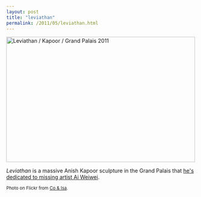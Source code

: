 ```yaml
---
layout: post
title: "leviathan"
permalink: /2011/05/leviathan.html
---
```


<p><a href="http://www.flickr.com/photos/kokko8/5710049974/" title="Leviathan / Kapoor / Grand Palais 2011 by Co &amp; Isa, on Flickr"><img src="https://farm4.static.flickr.com/3597/5710049974_59dfb201b1.jpg" width="500" height="333" alt="Leviathan / Kapoor / Grand Palais 2011"></a></p>

<p><em>Leviathan</em> is a massive Anish Kapoor sculpture in the Grand Palais that <a href="http://www.guardian.co.uk/artanddesign/2011/may/10/ai-weiwei-anish-kapoor-sculpture">he's dedicated to missing artist Ai Weiwei</a>.</p>

<p><small>Photo on Flickr from <a href="http://www.flickr.com/photos/kokko8/">Co & Isa</a>.</small></p>


